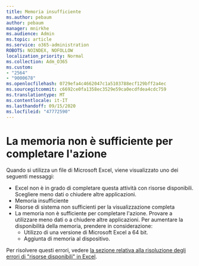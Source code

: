 ```yaml
---
title: Memoria insufficiente
ms.author: pebaum
author: pebaum
manager: mnirkhe
ms.audience: Admin
ms.topic: article
ms.service: o365-administration
ROBOTS: NOINDEX, NOFOLLOW
localization_priority: Normal
ms.collection: Adm_O365
ms.custom:
- "2564"
- "9000678"
ms.openlocfilehash: 0729efa4c4662047c1a5103788ecf129bff2a4ec
ms.sourcegitcommit: c6692ce0fa1358ec3529e59ca0ecdfdea4cdc759
ms.translationtype: MT
ms.contentlocale: it-IT
ms.lasthandoff: 09/15/2020
ms.locfileid: "47772590"
---
```

# <a name="there-isnt-enough-memory-to-complete-this-action"></a>La memoria non è sufficiente per completare l'azione

Quando si utilizza un file di Microsoft Excel, viene visualizzato uno dei seguenti messaggi:

- Excel non è in grado di completare questa attività con risorse disponibili. Scegliere meno dati o chiudere altre applicazioni.
- Memoria insufficiente
- Risorse di sistema non sufficienti per la visualizzazione completa
- La memoria non è sufficiente per completare l'azione. Provare a utilizzare meno dati o a chiudere altre applicazioni. Per aumentare la disponibilità della memoria, prendere in considerazione: 
    - Utilizzo di una versione di Microsoft Excel a 64 bit.
    - Aggiunta di memoria al dispositivo.

Per risolvere questi errori, vedere [la sezione relativa alla risoluzione degli errori di "risorse disponibili" in Excel](https://docs.microsoft.com/office/troubleshoot/excel/available-resources-errors).